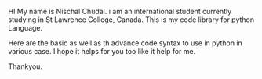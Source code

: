 HI My name is Nischal Chudal. i am an international student currently studying in St Lawrence College, Canada. 
This is my code library for python Language. 

Here are the basic as well as th advance code syntax to use in python in various case.
I hope it helps for you too like it help for me.

Thankyou.